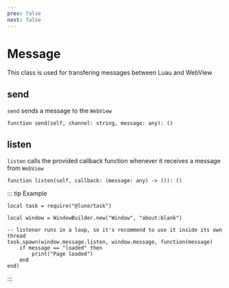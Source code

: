 ```yaml
---
prev: false
next: false
---
```


# Message

This class is used for transfering messages between Luau and WebView

## send <Badge text="Method"/>

`send` sends a message to the `WebView`

```luau
function send(self, channel: string, message: any): ()
```

## listen <Badge text="Method"/>

`listen` calls the provided callback function whenever
it receives a message from `WebView`

```luau
function listen(self, callback: (message: any) -> ()): () 
```

::: tip Example

```luau
local task = require("@lune/task")

local window = WindowBuilder.new("Window", "about:blank")

-- listener runs in a loop, so it's recommend to use it inside its own thread
task.spawn(window.message.listen, window.message, function(message)
    if message == "loaded" then
        print("Page loaded")
    end
end)
```

:::
